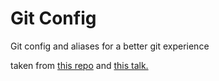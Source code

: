 # Git Config
Git config and aliases for a better git experience

taken from [this repo](https://gist.github.com/schacon/e9e743dee2e92db9a464619b99e94eff) and [this talk.](https://www.youtube.com/watch?v=aolI_Rz0ZqY&t=2354s)
